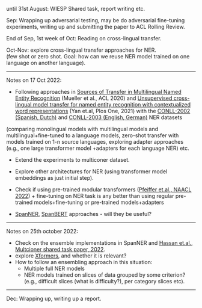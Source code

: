 
until 31st August: WIESP Shared task, report writing etc.  

Sep: Wrapping up adversarial testing, may be do adversarial fine-tuning experiments, writing up and submitting the paper to ACL Rolling Review.  

End of Sep, 1st week of Oct: Reading on cross-lingual transfer.  

Oct-Nov: explore cross-lingual transfer approaches for NER.  
(few shot or zero shot. Goal: how can we reuse NER model trained on one language on another language). 

***********

Notes on 17 Oct 2022:  
- Following approaches in [Sources of Transfer in Multilingual Named Entity Recognition](https://aclanthology.org/2020.acl-main.720) (Mueller et al., ACL 2020)
 and [Unsupervised cross-lingual model transfer for named entity recognition with contextualized word representations](https://journals.plos.org/plosone/article?id=10.1371/journal.pone.0257230) (Yan et.al, Plos One, 2021) 
 with the [CONLL-2002 (Spanish, Dutch)](https://huggingface.co/datasets/conll2002) and [CONLL-2003 (English, German)](https://huggingface.co/datasets/conll2003) NER datasets
 
 (comparing monolingual models with multilingual models and multilingual+fine-tuned to a language models, zero-shot transfer with models trained on 1-n
  source languages, exploring adapter approaches (e.g., one large transformer model +adapters for each language NER) etc.  

- Extend the experiments to multiconer dataset.    

- Explore other architectures for NER (using transformer model embeddings as just initial step).   

- Check if using pre-trained modular transformers ([Pfeiffer et.al., NAACL 2022](https://aclanthology.org/2022.naacl-main.255.pdf)) + fine-tuning on NER task is any better than using regular pre-trained models+fine-tuning or pre-trained models+adapters  

- [SpanNER](https://github.com/neulab/SpanNER), [SpanBERT](https://github.com/facebookresearch/SpanBERT) approaches - will they be useful?   
 
***********

Notes on 25th october 2022:  
- Check on the ensemble implementations in SpanNER and [Hassan et.al., Multcioner shared task paper, 2022](https://aclanthology.org/2022.semeval-1.218/). 
- explore [Xformers](https://github.com/facebookresearch/xformers), and whether it is relevant?   
- How to follow an ensembling approach in this situation:  
    * Multiple full NER models   
    * NER models trained on slices of data grouped by some criterion?  (e.g., difficult slices (what is difficulty?), per category slices etc). 

************
Dec: Wrapping up, writing up a report.  
